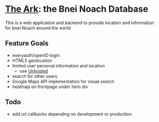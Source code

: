 # [The Ark](http://theark.info): the Bnei Noach Database

This is a web application and backend to provide location and information
for bnei Noach around the world

## Feature Goals

- everyauth/openID login
- HTML5 geolocation
- limited user personal information and location
    - use [Unhosted](http://unhosted.org/)
- search for other users
- Google Maps API implementation for visual search
- heatmap on frontpage under hero div

## Todo

- add url callbacks depending on development or production
